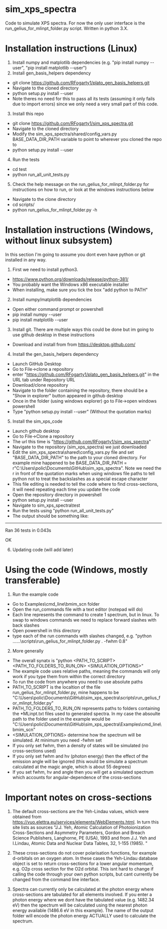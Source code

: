 # sim_xps_spectra
Code to simulate XPS spectra. For now the only user interface is the run_gelius_for_mlinpt_folder.py script. Written in python 3.X.

# Installation instructions (Linux)
1) Install numpy and matplotlib dependencies (e.g. "pip install numpy --user", "pip install  matplotlib --user")
2) Install gen_basis_helpers dependency
  - git clone https://github.com/RFogarty1/plato_gen_basis_helpers.git
  - Navigate to the cloned directory 
  - python setup.py install --user
  - Note theres no need for this to pass all its tests (assuming it only fails due to import errors) since we only need a very small part of this code.
3) Install this repo
  - git clone https://github.com/RFogarty1/sim_xps_spectra.git
  - Navigate to the cloned directory
  - Modify the sim_xps_spectra/shared/config_vars.py BASE_DATA_DIR_PATH variable to point to wherever you cloned the repo to
  - python setup.py install --user
4) Run the tests
  - cd test
  - python run_all_unit_tests.py
5) Check the help message on the run_gelius_for_mlinpt_folder.py for instructions on how to run, or look at the windows instructions below
  - Navigate to the clone directory
  - cd scripts/
  - python run_gelius_for_mlinpt_folder.py -h
 
# Installation instructions (Windows, without linux subsystem)
In this section I'm going to assume you dont even have python or git installed in any way.

1) First we need to install python3.
  - https://www.python.org/downloads/release/python-381/
  - You probably want the Windows x86 executable installer
  - When installing, make sure you tick the box "add python to PATH"
2) Install numpy/matplotlib dependencies
  - Open either command prompt or powershell
  - pip install numpy --user
  - pip install matplotlib --user
3) Install git. There are multiple ways this could be done but im going to use github desktop in these instructions
  - Download and install from from https://desktop.github.com/
4) Install the gen_basis_helpers dependency
  - Launch GitHub Desktop
  - Go to File->clone a repository
  - enter "https://github.com/RFogarty1/plato_gen_basis_helpers.git" in the URL tab under Repository URL
  - Download/clone repository
  - Navigate to the folder containing the repository, there should be a "Show in explorer" button appeared in github desktop
  - Once in the folder (using windows explorer) go to File->open windows powershell
  - Type "python setup.py install --user" (Without the quotation marks)
5) Install the sim_xps_code
  - Launch github desktop
  - Go to File->Clone a repository
  - The url this time is "https://github.com/RFogarty1/sim_xps_spectra"
  - Navigate to the repository (sim_xps_spectra) we just downloaded
  - Edit the sim_xps_spectra\shared\config_vars.py file and set "BASE_DATA_DIR_PATH" to the path to your cloned directory. For example mine happened to be BASE_DATA_DIR_PATH = r"C:\Users\polic\Documents\GitHub\sim_xps_spectra". Note we need the r in front of the quotation marks when using windows file paths to tell python not to treat the backslashes as a special escape character
  - This file editing is needed to tell the code where to find cross-sections, it will need repeating each time you update the code
  - Open the repository directory in powershell
  - python setup.py install --user
  - Navigate to sim_xps_spectra\test
  - Run the tests using "python run_all_unit_tests.py"
  - The output should be something like:
----------------------------------------------------------------------
Ran 36 tests in 0.043s

OK

6) Updating code (will add later)


# Using the code (Windows, mostly transferable)

1) Run the example code
  - Go to Examples\cmd_line\bmim_scn folder
  - Open the run_commands file with a text editor (notepad will do)
  - Each line represents the command to create 1 spectrum, but in linux. To swap to windows commands we need to replace forward slashes with back slashes
  - Open powershell in this directory
  - type each of the run commands with slashes changed, e.g.
  "python ..\..\..\scripts\run_gelius_for_mlinpt_folder.py . -fwhm 0.8"
  
 2) More generally
   - The overall synatx is "python <PATH_TO_SCRIPT> <PATH_TO_FOLDERS_TO_RUN_ON> <SIMULATION_OPTIONS>"
   - The example code uses relative paths, meaning the commands will only work if you type them from within the correct directory
  - To run the code from anywhere you need to use absolute paths
  - PATH_TO_SCRIPT is the localtion of the file run_gelius_for_mlinpt_folder.py, mine happens to be
"C:\Users\polic\Documents\GitHub\sim_xps_spectra\scripts\run_gelius_for_mlinpt_folder.py"
  - PATH_TO_FOLDERS_TO_RUN_ON represents paths to folders containing the *MLinpt.txt files used to generated spectra. In my case the absoulte path to the folder used in the example would be
"C:\Users\polic\Documents\GitHub\sim_xps_spectra\Examples\cmd_line\bmim_scn"
  -  <SIMULATION_OPTIONS> determine how the spectrum will be simulated. At minimum you need -fwhm set
  - If you only set fwhm, then a density of states will be simulated (no cross-sections used)
  - If you only set fwhm and hv (photon energy) then the effect of the emission angle will be ignored (this would be simulate a spectrum calculated at the magic angle, which is about 55 degrees)
  - If you set fwhm, hv and angle then you will get a simulated spectrum which accounts for angular-dependence of the cross-sections
  
# Important notes on cross-sections

1) The default cross-sections are the Yeh-Lindau values, which were obtained from https://vuo.elettra.eu/services/elements/WebElements.html. In turn this site lists as sources "J.J. Yeh, Atomic Calculation of Photoionization Cross-Sections and Asymmetry Parameters, Gordon and Breach Science Publishers, Langhorne, PE (USA), 1993 and from J.J. Yeh and I.Lindau, Atomic Data and Nuclear Data Tables, 32, 1-155 (1985). "

2) These cross-sections do not cover polarisation functions, for example d-orbitals on an oxygen atom. In these cases the Yeh-Lindau database object is set to return cross-sections for a lower angular momentum, e.g. O2p cross section for the O2d orbital. This isnt hard to change if calling the code through your own python scripts, but cant currently be changed from the command line interface.

3) Spectra can currently only be calculated at the photon energy where cross-sections are tabulated for all elements involved. If you enter a photon energy where we dont have the tabulated value (e.g. 1482.34 eV) then the spectrum will be calculated using the nearest photon energy available (1486.6 eV in this example). The name of the output folder will encode the photon energy ACTUALLY used to calculate the spectrum.


